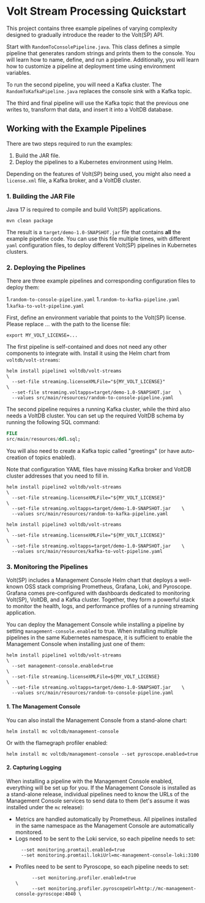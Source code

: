 # Volt Stream Processing Quickstart

This project contains three example pipelines of varying complexity designed to gradually introduce the reader to the
Volt(SP) API.

Start with `RandomToConsolePipeline.java`. This class defines a simple pipeline that generates random strings and
prints them to the console. You will learn how to name, define, and run a pipeline. Additionally, you will learn how to
customize a pipeline at deployment time using environment variables.

To run the second pipeline, you will need a Kafka cluster. The `RandomToKafkaPipeline.java` replaces the console sink
with a Kafka topic.

The third and final pipeline will use the Kafka topic that the previous one writes to, transform that data, and insert
it into a VoltDB database.

## Working with the Example Pipelines

There are two steps required to run the examples:

1. Build the JAR file.
2. Deploy the pipelines to a Kubernetes environment using Helm.

Depending on the features of Volt(SP) being used, you might also need a `license.xml` file, a Kafka broker, and a VoltDB
cluster.

### 1. Building the JAR File

Java 17 is required to compile and build Volt(SP) applications.

```shell
mvn clean package
```

The result is a `target/demo-1.0-SNAPSHOT.jar` file that contains __all__ the example pipeline code. You can
use this file multiple times, with different `yaml` configuration files, to deploy different Volt(SP) pipelines in
Kubernetes clusters.

### 2. Deploying the Pipelines

There are three example pipelines and corresponding configuration files to deploy them:

1.`random-to-console-pipeline.yaml`
1.`random-to-kafka-pipeline.yaml`
1.`kafka-to-volt-pipeline.yaml`

First, define an environment variable that points to the Volt(SP) license. Please replace ... with the path to the
license file:

```shell
export MY_VOLT_LICENSE=...
```

The first pipeline is self-contained and does not need any other components to integrate with. Install it using the Helm
chart from `voltdb/volt-streams`:

```shell
helm install pipeline1 voltdb/volt-streams                              \
  --set-file streaming.licenseXMLFile="${MY_VOLT_LICENSE}"              \
  --set-file streaming.voltapps=target/demo-1.0-SNAPSHOT.jar   \
  --values src/main/resources/random-to-console-pipeline.yaml
```

The second pipeline requires a running Kafka cluster, while the third also needs a VoltDB cluster. You can set up the
required VoltDB schema by running the following SQL command:

```sql
FILE
src/main/resources/ddl.sql;
```

You will also need to create a Kafka topic called "greetings" (or have auto-creation of topics enabled).

Note that configuration YAML files have missing Kafka broker and VoltDB cluster addresses that you need to fill in.

```shell
helm install pipeline2 voltdb/volt-streams                               \
  --set-file streaming.licenseXMLFile="${MY_VOLT_LICENSE}"               \
  --set-file streaming.voltapps=target/demo-1.0-SNAPSHOT.jar    \
  --values src/main/resources/random-to-kafka-pipeline.yaml

helm install pipeline3 voltdb/volt-streams                               \
  --set-file streaming.licenseXMLFile="${MY_VOLT_LICENSE}"               \
  --set-file streaming.voltapps=target/demo-1.0-SNAPSHOT.jar    \
  --values src/main/resources/kafka-to-volt-pipeline.yaml
```

### 3. Monitoring the Pipelines

Volt(SP) includes a Management Console Helm chart that deploys a well-known OSS stack comprising Prometheus, Grafana,
Loki, and Pyroscope. Grafana comes pre-configured with dashboards dedicated to monitoring Volt(SP), VoltDB, and a
Kafka cluster. Together, they form a powerful stack to monitor the health, logs, and performance profiles of a
running streaming application.

You can deploy the Management Console while installing a pipeline by setting `management-console.enabled` to true. When
installing multiple pipelines in the same Kubernetes namespace, it is sufficient to enable the Management Console when
installing just one of them:

```shell
helm install pipeline1 voltdb/volt-streams                               \
  --set management-console.enabled=true                                  \
  --set-file streaming.licenseXMLFile=${MY_VOLT_LICENSE}                 \
  --set-file streaming.voltapps=target/demo-1.0-SNAPSHOT.jar    \
  --values src/main/resources/random-to-console-pipeline.yaml
```

#### 1. The Management Console

You can also install the Management Console from a stand-alone chart:

```shell
helm install mc voltdb/management-console 
```

Or with the flamegraph profiler enabled:

```shell
helm install mc voltdb/management-console --set pyroscope.enabled=true
```

#### 2. Capturing Logging

When installing a pipeline with the Management Console enabled, everything will be set up for you. If the Management
Console is installed as a stand-alone release, individual pipelines need to know the URLs of the Management Console
services to send data to them (let's assume it was installed under the `mc` release):

- Metrics are handled automatically by Prometheus. All pipelines installed in the same namespace as the Management Console
  are automatically monitored.
- Logs need to be sent to the Loki service, so each pipeline needs to set:
  ```shell
    --set monitoring.promtail.enabled=true                                  
    --set monitoring.promtail.lokiUrl=mc-management-console-loki:3100
  ```
- Profiles need to be sent to Pyroscope, so each pipeline needs to set:
  ```shell
        --set monitoring.profiler.enabled=true                                  \
        --set monitoring.profiler.pyroscopeUrl=http://mc-management-console-pyroscope:4040 \
  ```

